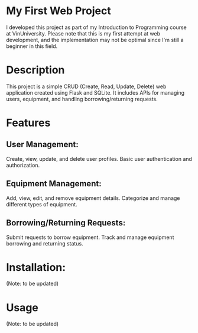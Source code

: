 # My First Web Project
I developed this project as part of my Introduction to Programming course at VinUniversity. Please note that this is my first attempt at web development, and the implementation may not be optimal since I'm still a beginner in this field.

# Description
This project is a simple CRUD (Create, Read, Update, Delete) web application created using Flask and SQLite. It includes APIs for managing users, equipment, and handling borrowing/returning requests.

# Features
## User Management:
Create, view, update, and delete user profiles.
Basic user authentication and authorization.

## Equipment Management:
Add, view, edit, and remove equipment details.
Categorize and manage different types of equipment.

## Borrowing/Returning Requests:
Submit requests to borrow equipment.
Track and manage equipment borrowing and returning status.

# Installation:
(Note: to be updated)

# Usage
(Note: to be updated)
